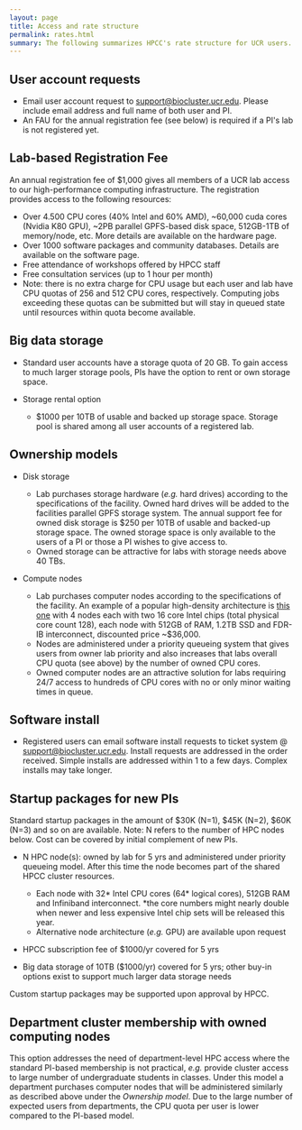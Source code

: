 ```yaml
---
layout: page
title: Access and rate structure
permalink: rates.html
summary: The following summarizes HPCC's rate structure for UCR users. Rates for external users are slightly higher and can be provided upon request. 
---
```



## User account requests

* Email user account request to [support@biocluster.ucr.edu](mailto:support@biocluster.ucr.edu). Please include email address and full name of both user and PI.
* An FAU for the annual registration fee (see below) is required if a PI's lab is not registered yet.

## Lab-based Registration Fee

An annual registration fee of $1,000 gives all members of a UCR lab access to our high-performance computing infrastructure.
The registration provides access to the following resources: 

  * Over 4.500 CPU cores (40% Intel and 60% AMD), ~60,000 cuda cores (Nvidia K80 GPU), ~2PB parallel GPFS-based disk space, 512GB-1TB of memory/node, etc. More details are available on the hardware page.
  * Over 1000 software packages and community databases. Details are available on the software page.
  * Free attendance of workshops offered by HPCC staff
  * Free consultation services (up to 1 hour per month)
  * Note: there is no extra charge for CPU usage but each user and lab have CPU quotas of 256 and 512 CPU cores, respectively. Computing jobs exceeding these quotas can be submitted but will stay in queued state until resources within quota become available. 

## Big data storage

* Standard user accounts have a storage quota of 20 GB. To gain access to much larger storage pools, PIs have the option to rent or own storage space.
* Storage rental option
    
    * $1000 per 10TB of usable and backed up storage space. Storage pool is shared among all user accounts of a registered lab.
 
## Ownership models

* Disk storage
        
    * Lab purchases storage hardware (_e.g._ hard drives) according to the specifications of the facility. Owned hard drives will be added to the facilities parallel GPFS storage system. The annual support fee for owned disk storage is $250 per 10TB of usable and backed-up storage space. The owned storage space is only available to the users of a PI or those a PI wishes to give access to.
    * Owned storage can be attractive for labs with storage needs above 40 TBs.

* Compute nodes
        
    * Lab purchases computer nodes according to the specifications of the facility. An example of a popular high-density architecture is [this one](http://www.thinkmate.com/system/hdx-xt24-5260v4-sas3) with 4 nodes each with two 16 core Intel chips (total physical core count 128), each node with 512GB of RAM, 1.2TB SSD and FDR-IB interconnect, discounted price ~$36,000. 
    * Nodes are administered under a priority queueing system that gives users from owner lab priority and also increases that labs overall CPU quota (see above) by the number of owned CPU cores.
    * Owned computer nodes are an attractive solution for labs requiring 24/7 access to hundreds of CPU cores with no or only minor waiting times in queue.

## Software install

* Registered users can email software install requests to ticket system @ [support@biocluster.ucr.edu](mailto:support@biocluster.ucr.edu). Install requests are addressed in the order received. Simple installs are addressed within 1 to a few days. Complex installs may take longer.

## Startup packages for new PIs

Standard startup packages in the amount of $30K (N=1), $45K (N=2), $60K (N=3) and so on are available. Note: N refers to the number of HPC nodes below. Cost can be covered by initial complement of new PIs. 

* N HPC node(s): owned by lab for 5 yrs and administered under priority queueing model. After this time the node becomes part of the shared HPCC cluster resources. 

    * Each node with 32* Intel CPU cores (64* logical cores), 512GB RAM and Infiniband interconnect. *the core numbers might nearly double when newer and less expensive Intel chip sets will be released this year.
    * Alternative node architecture (_e.g._ GPU) are available upon request

* HPCC subscription fee of $1000/yr covered for 5 yrs
* Big data storage of 10TB ($1000/yr) covered for 5 yrs; other buy-in options exist to support much larger data storage needs

Custom startup packages may be supported upon approval by HPCC.

## Department cluster membership with owned computing nodes

This option addresses the need of department-level HPC access where the standard 
PI-based membership is not practical, _e.g._ provide cluster access to large number of undergraduate
students in classes. Under this model a department purchases computer nodes
that will be administered similarly as described above under the _Ownership
model_. Due to the large number of expected users from departments, the
CPU quota per user is lower compared to the PI-based model.



